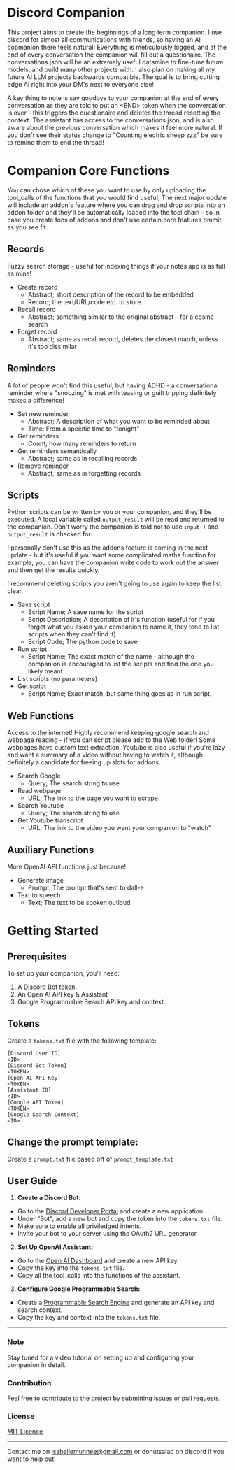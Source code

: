 # Discord Companion

This project aims to create the beginnings of a long term companion. I use discord for almost all communications with friends, so having an AI copmanion there feels natural! Everything is meticulously logged, and at the end of every conversation the companion will fill out a questionaire. The conversations.json will be an extremely useful datamine to fine-tune future models, and build many other projects with. I also plan on making all my future AI LLM projects backwards compatible. The goal is to bring cutting edge AI right into your DM's next to everyone else!

A key thing to note is say goodbye to your companion at the end of every conversation as they are told to put an \<END\> token when the conversation is over - this triggers the questionaire and deletes the thread resetting the context. The assistant has access to the conversations.json, and is also aware about the previous conversation which makes it feel more natural. If you don't see their status change to "Counting electric sheep zzz" be sure to remind them to end the thread!

# Companion Core Functions

You can chose which of these you want to use by only uploading the tool_calls of the functions that you would find useful, The next major update will include an addon's feature where you can drag and drop scripts into an addon folder and they'll be automatically loaded into the tool chain - so in case you create tons of addons and don't use certain core features ommit as you see fit.

## Records

Fuzzy search storage - useful for indexing things if your notes app is as full as mine!

- Create record
  - Abstract; short description of the record to be embedded
  - Record; the text/URL/code etc. to store.
- Recall record
  - Abstract; something similar to the original abstract - for a cosine search
- Forget record
  - Abstract; same as recall record, deletes the closest match, unless it's too dissimilar

## Reminders

A lot of people won't find this useful, but having ADHD - a conversational reminder where "snoozing" is met with teasing or guilt tripping definitely makes a difference!

- Set new reminder
  - Abstract; A description of what you want to be reminded about
  - Time; From a specific time to "tonight"
- Get reminders
  - Count; how many reminders to return
- Get reminders semantically
  - Abstract; same as in recalling records
- Remove reminder
  - Abstract; same as in forgetting records

## Scripts

Python scripts can be written by you or your companion, and they'll be executed. A local variable called `output_result` will be read and returned to the companion. Don't worry the companion is told not to use `input()` and `output_result` is checked for.

I personally don't use this as the addons feature is coming in the next update - but it's useful if you want some complicated maths function for example, you can have the companion write code to work out the answer and then get the results quickly.

I recommend deleting scripts you aren't going to use again to keep the list clear.

- Save script
  - Script Name; A save name for the script
  - Script Description; A description of it's function (useful for if you forget what you asked your companion to name it, they tend to list scripts when they can't find it)
  - Script Code; The python code to save
- Run script
  - Script Name; The exact match of the name - although the companion is encouraged to list the scripts and find the one you likely meant.
- List scripts (no parameters)
- Get script
  - Script Name; Exact match, but same thing goes as in run script.

## Web Functions

Access to the internet! Highly recommend keeping google search and webpage reading - if you can script please add to the Web folder! Some webpages have custom text extraction. Youtube is also useful if you're lazy and want a summary of a video without having to watch it, although definitely a candidate for freeing up slots for addons.

- Search Google
  - Query; The search string to use
- Read webpage
  - URL; The link to the page you want to scrape.
- Search Youtube
  - Query; The search string to use
- Get Youtube transcript
  - URL; The link to the video you want your companion to "watch"

## Auxiliary Functions

More OpenAI API functions just because!

- Generate image
  - Prompt; The prompt that's sent to dall-e
- Text to speech
  - Text; The text to be spoken outloud.

# Getting Started

## Prerequisites
To set up your companion, you'll need:
1. A Discord Bot token.
2. An Open AI API key & Assistant
3. Google Programmable Search API key and context.

## Tokens
Create a `tokens.txt` file with the following template:
   
```plaintext
[Discord User ID]
<ID>
[Discord Bot Token]
<TOKEN>
[Open AI API Key]
<TOKEN>
[Assistant ID]
<ID>
[Google API Token]
<TOKEN>
[Google Search Context]
<ID>
```

## Change the prompt template:
Create a `prompt.txt` file based off of `prompt_template.txt`

## User Guide

1. **Create a Discord Bot:**
  - Go to the [Discord Developer Portal](https://discord.com/developers/applications) and create a new application.
  - Under "Bot", add a new bot and copy the token into the `tokens.txt` file.
  - Make sure to enable all priviledged intents.
  - Invite your bot to your server using the OAuth2 URL generator.

2. **Set Up OpenAI Assistant:**
  - Go to the [Open AI Dashboard](https://platform.openai.com/) and create a new API key.
  - Copy the key into the `tokens.txt` file.
  - Copy all the tool_calls into the functions of the assistant.
  
3. **Configure Google Programmable Search:**
  - Create a [Programmable Search Engine](https://cse.google.com/) and generate an API key and search context.
  - Copy the key and context into the `tokens.txt` file.

---

### Note
Stay tuned for a video tutorial on setting up and configuring your companion in detail.

### Contribution
Feel free to contribute to the project by submitting issues or pull requests.

### License
[MIT Licence](LICENSE)

---

Contact me on isabellemunnee@gmail.com or donutsalad on discord if you want to help out!
